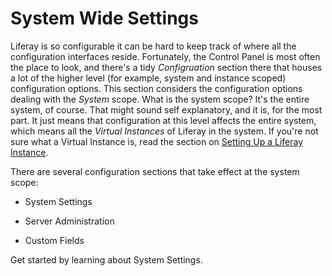 # System Wide Settings [](id=system-wide-settings)

Liferay is so configurable it can be hard to keep track of where all the
configuration interfaces reside. Fortunately, the Control Panel is most often
the place to look, and there's a tidy *Configruation* section there that houses
a lot of the higher level (for example, system and instance scoped)
configuration options. This section considers the configuration options dealing
with the *System* scope. What is the system scope? It's the entire system, of
course. That might sound self explanatory, and it is, for the most part. It just
means that configuration at this level affects the entire system, which means
all the *Virtual Instances* of Liferay in the system. If you're not sure what a
Virtual Instance is, read the section on
[Setting Up a Liferay Instance](/discover/portal/-/knowledge_base/7-0/instance-settings).

There are several configuration sections that take effect at the system scope:

- System Settings

- Server Administration

- Custom Fields

Get started by learning about System Settings.
